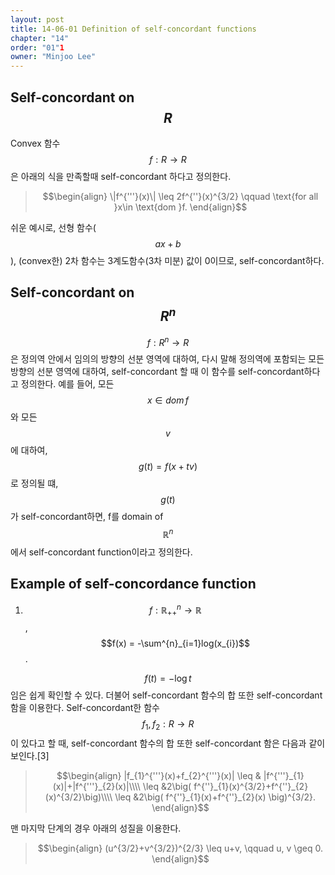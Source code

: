 ```yaml
---
layout: post
title: 14-06-01 Definition of self-concordant functions
chapter: "14"
order: "01"1
owner: "Minjoo Lee"
---
```

<script type="text/x-mathjax-config">
MathJax.Hub.Config({
    displayAlign: "center"
    });
</script>
## Self-concordant on $$R$$
Convex 함수 $$f : R \rightarrow R$$ 은 아래의 식을 만족할때 self-concordant 하다고 정의한다.
>$$\begin{align}
>\|f^{'''}(x)\| \leq 2f^{''}(x)^{3/2} \qquad \text{for all }x\in \text{dom }f.
>\end{align}$$

쉬운 예시로, 선형 함수($$ax+b$$), (convex한) 2차 함수는 3계도함수(3차 미분) 값이 0이므로, self-concordant하다.

## Self-concordant on $$R^{n}$$
$$f : R^{n}\rightarrow R$$은 정의역 안에서 임의의 방향의 선분 영역에 대하여, 다시 말해 정의역에 포함되는 모든 방향의 선분 영역에 대하여, self-concordant 할 때 이 함수를 self-concordant하다고 정의한다. 예를 들어, 모든 $$x\in dom\, f$$ 와 모든 $$v$$에 대하여, $$g(t) = f(x+tv)$$로 정의될 떄, $$g(t)$$가 self-concordant하면, f를 domain of $$\mathbb{R}^{n}$$에서 self-concordant function이라고 정의한다.

## Example of self-concordance function

1) $$f : \mathbb{R}^{n}_{++}\rightarrow \mathbb{R}$$, $$f(x) = -\sum^{n}_{i=1}log(x_{i})$$.

$$f(t) = -\log{t}$$ 임은 쉽게 확인할 수 있다. 더불어 self-concordant 함수의 합 또한 self-concordant 함을 이용한다. Self-concordant한 함수 $$f_{1}, f_{2} : R\rightarrow R$$이 있다고 할 때, self-concordant 함수의 합 또한 self-concordant 함은 다음과 같이 보인다.[3]
>$$\begin{align}
>|f_{1}^{'''}(x)+f_{2}^{'''}(x)|  \leq & |f^{'''}_{1}(x)|+|f^{'''}_{2}(x)|\\\\
> \leq &2\big( f^{''}_{1}(x)^{3/2}+f^{''}_{2}(x)^{3/2}\big)\\\\
>\leq &2\big( f^{''}_{1}(x)+f^{''}_{2}(x) \big)^{3/2}.
>\end{align}$$

맨 마지막 단계의 경우 아래의 성질을 이용한다.
>$$\begin{align}
>(u^{3/2}+v^{3/2})^{2/3} \leq u+v, \qquad u, v \geq 0.
>\end{align}$$

